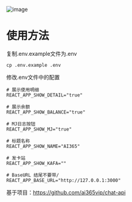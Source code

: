 ![image](https://github.com/ai365vip/chat-api/assets/154959065/90f29220-f546-4da4-a185-b2493452a61b)

# 使用方法
复制.env.example文件为.env
```
cp .env.example .env
```
修改.env文件中的配置
```
# 展示使用明细
REACT_APP_SHOW_DETAIL="true"

# 展示余额
REACT_APP_SHOW_BALANCE="true"

# MJ日志按钮
REACT_APP_SHOW_MJ="true"

# 标题名称
REACT_APP_SHOW_NAME="AI365"

# 发卡站
REACT_APP_SHOW_KAFA=""

# BaseURL 结尾不要带/
REACT_APP_BASE_URL="http://127.0.0.1:3000"
```

基于项目：https://github.com/ai365vip/chat-api